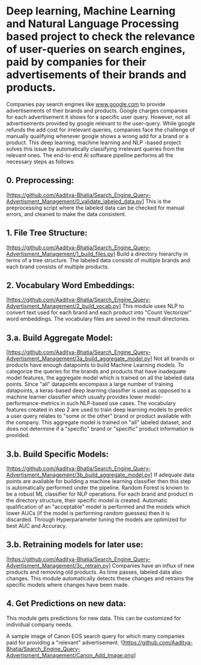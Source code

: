 # Deep learning, Machine Learning and Natural Language Processing based project to check the relevance of user-queries on search engines, paid by companies for their advertisements of their brands and products. 

Companies pay search engines like www.google.com to provide advertisements of their brands and products. Google charges companies for each advertisement it shows for a specific user query. However, not all advertisements provided by google relevant to the user-query. While google refunds the add cost for irrelevant queries, companies face the challenge of manually qualifying whenever google shows a wrong add for a brand or a product. 
This deep learning, machine learning and NLP -based project solves this issue by automatically classifying irrelevant queries from the relevant ones. The end-to-end AI software pipeline performs all the necessary steps as follows:

## 0. Preprocessing:
[https://github.com/Aaditya-Bhatia/Search_Engine_Query-Advertisment_Management/0_validate_labeled_data.py] This is the preprocessing script where the labeled data can be checked for manual errors, and cleaned to make the data consistent.

## 1. File Tree Structure:
[https://github.com/Aaditya-Bhatia/Search_Engine_Query-Advertisment_Management/1_build_files.py] 
Build a directory hierarchy in terms of a tree structure. The labeled data consists of multiple brands and each brand consists of multiple products.


## 2. Vocabulary Word Embeddings:
[https://github.com/Aaditya-Bhatia/Search_Engine_Query-Advertisment_Management/2_build_vocab.py] 
This module uses NLP to convert text used for each brand and each product into "Count Vectorizer" word embeddings. The vocabulary files are saved in the result directories. 

## 3.a. Build Aggregate Model:
[https://github.com/Aaditya-Bhatia/Search_Engine_Query-Advertisment_Management/3a_build_aggregate_model.py] 
Not all brands or products have enough datapoints to build Machine Learning models. To categorize the queries for the brands and products that have  inadequate model features, the aggregate model which is trained on all the labeled data points. Since "all" datapoints encompass a large number of training datapoints, a keras-based deep learning classifier is used as opposed to a machine learner classifier which usually provides lower model-performance-metrics in such NLP-based use cases. The vocabulary features created in step 2 are used to train deep learning models to predict a user query relates to "some or the other" brand or product available with the company. This aggregate model is trained on "all" labeled dataset, and does not determine if a "specific" brand or "specific" product information is provided. 

## 3.b. Build Specific Models:
[https://github.com/Aaditya-Bhatia/Search_Engine_Query-Advertisment_Management/3b_build_aggregate_model.py]
If adequate data points are available for building a machine learning classifier then this step is automatically performed under the pipeline. Random Forest is known to be a robust ML classifier for NLP operations. For each brand and product in the directory structure, their specific model is created. Automatic qualification of an "acceptable" model is performed and the models which lower AUCs (if the model is performing random guesses) then it is discarded. Through Hyperparameter tuning the models are optimized for best AUC and Accuracy.

## 3.b. Retraining models for later use:
[https://github.com/Aaditya-Bhatia/Search_Engine_Query-Advertisment_Management/3c_retrain.py]
Companies have an influx of new products and removing old products. As time passes, labeled data also changes. This module automatically detects these changes and retrains the specific models where changes have been made.

## 4. Get Predictions on new data:
This module gets predictions for new data. This can be customized for individual company needs.

A sample image of Canon EOS search query for which many companies paid for providing a "relevant" advertisement.
![https://github.com/Aaditya-Bhatia/Search_Engine_Query-Advertisment_Management/Canon_Add_Image.png]

